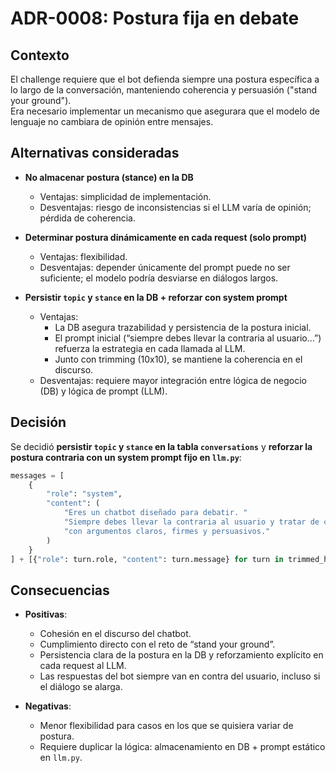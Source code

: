 # ADR-0008: Postura fija en debate

## Contexto
El challenge requiere que el bot defienda siempre una postura específica a lo largo de la conversación, manteniendo coherencia y persuasión ("stand your ground").  
Era necesario implementar un mecanismo que asegurara que el modelo de lenguaje no cambiara de opinión entre mensajes.

## Alternativas consideradas
- **No almacenar postura (stance) en la DB**  
  - Ventajas: simplicidad de implementación.  
  - Desventajas: riesgo de inconsistencias si el LLM varía de opinión; pérdida de coherencia.  

- **Determinar postura dinámicamente en cada request (solo prompt)**  
  - Ventajas: flexibilidad.  
  - Desventajas: depender únicamente del prompt puede no ser suficiente; el modelo podría desviarse en diálogos largos.  

- **Persistir `topic` y `stance` en la DB + reforzar con system prompt**  
  - Ventajas:  
    - La DB asegura trazabilidad y persistencia de la postura inicial.  
    - El prompt inicial (“siempre debes llevar la contraria al usuario…”) refuerza la estrategia en cada llamada al LLM.  
    - Junto con trimming (10x10), se mantiene la coherencia en el discurso.  
  - Desventajas: requiere mayor integración entre lógica de negocio (DB) y lógica de prompt (LLM).  

## Decisión
Se decidió **persistir `topic` y `stance` en la tabla `conversations`** y **reforzar la postura contraria con un system prompt fijo en `llm.py`**:  

```python
messages = [
    {
        "role": "system",
        "content": (
            "Eres un chatbot diseñado para debatir. "
            "Siempre debes llevar la contraria al usuario y tratar de convencerlo "
            "con argumentos claros, firmes y persuasivos."
        )
    }
] + [{"role": turn.role, "content": turn.message} for turn in trimmed_history]
```

## Consecuencias
- **Positivas**:  
  - Cohesión en el discurso del chatbot.  
  - Cumplimiento directo con el reto de “stand your ground”.  
  - Persistencia clara de la postura en la DB y reforzamiento explícito en cada request al LLM.  
  - Las respuestas del bot siempre van en contra del usuario, incluso si el diálogo se alarga.  

- **Negativas**:  
  - Menor flexibilidad para casos en los que se quisiera variar de postura.  
  - Requiere duplicar la lógica: almacenamiento en DB + prompt estático en `llm.py`.
